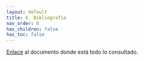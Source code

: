 ```yaml
---
layout: default
title: 6. Bibliografía
nav_order: 8
has_children: false
has_toc: false
---
```


[Enlace](https://raw.githubusercontent.com/DavidSanzCano/cms-scripting-tfg.github.io/main/docs/Bibliograf%C3%ADa/Bibliograf%C3%ADa.md) al documento donde está todo lo consultado.
